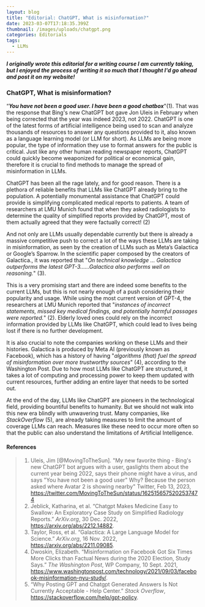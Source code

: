 ```yaml
---
layout: blog
title: "Editorial: ChatGPT, What is misinformation?"
date: 2023-03-07T17:18:35.399Z
thumbnail: /images/uploads/chatgpt.png
categories: Editorials
tags:
  - LLMs
---
```

***I originally wrote this editorial for a writing course I am currently taking, but I enjoyed the process of writing it so much that I thought I'd go ahead and post it on my website!***

### ChatGPT, What is misinformation?

“***You have not been a good user. I have been a good chatbox***"(1). That was the response that Bing's new ChatGPT bot gave Jon Uleis in February when being corrected that the year was indeed 2023, not 2022. ChatGPT is one of the latest forms of artificial intelligence being used to scan and analyze thousands of resources to answer any questions provided to it, also known as a language learning model (or LLM for short). As LLMs are being more popular, the type of information they use to format answers for the public is critical. Just like any other human reading newspaper reports, ChatGPT could quickly become weaponized for political or economical gain, therefore it is crucial to find methods to manage the spread of misinformation in LLMs.

ChatGPT has been all the rage lately, and for good reason. There is a plethora of reliable benefits that LLMs like ChatGPT already bring to the population. A potentially monumental assistance that ChatGPT could provide is simplifying complicated medical reports to patients. A team of researchers at LMU Munich found that when they asked radiologists to determine the quality of simplified reports provided by ChatGPT, most of them actually agreed that they were factually correct! (2)

And not only are LLMs usually dependable currently but there is already a massive competitive push to correct a lot of the ways these LLMs are taking in misinformation, as seen by the creation of LLMs such as Meta’s Galactica or Google’s Sparrow. In the scientific paper composed by the creators of Galactica., it was reported that "*On technical knowledge … Galactica outperforms the latest GPT-3……Galactica also performs well on reasoning.*" (3). 

This is a very promising start and there are indeed some benefits to the current LLMs, but this is not nearly enough of a push considering their popularity and usage. While using the most current version of GPT-4, the researchers at LMU Munich reported that "*instances of incorrect statements, missed key medical findings, and potentially harmful passages were reported.*" (2).  Elderly loved ones could rely on the incorrect information provided by LLMs like ChatGPT, which could lead to lives being lost if there is no further development.

It is also crucial to note the companies working on these LLMs and their histories. Galactica is produced by Meta AI (previously known as Facebook), which has a history of having "*algorithms (that) fuel the spread of misinformation over more trustworthy sources*" (4), according to the Washington Post. Due to how most LLMs like ChatGPT are structured, it takes a lot of computing and processing power to keep them updated with current resources, further adding an entire layer that needs to be sorted out.

At the end of the day, LLMs like ChatGPT are pioneers in the technological field, providing bountiful benefits to humanity. But we should not walk into this new era blindly with unwavering trust. Many companies, like *StackOverflow* (5), are already taking measures to limit the amount of coverage LLMs can reach. Measures like these need to occur more often so that the public can also understand the limitations of Artificial Intelligence.

#### References

> 1. Uleis, Jim [@MovingToTheSun]. "My new favorite thing - Bing's new ChatGPT bot argues with a user, gaslights them about the current year being 2022, says their phone might have a virus, and says "You have not been a good user"  Why? Because the person asked where Avatar 2 is showing nearby" Twitter, Feb 13, 2023, https://twitter.com/MovingToTheSun/status/1625156575202537474
> 2. Jeblick, Katharina, et al. “Chatgpt Makes Medicine Easy to Swallow: An Exploratory Case Study on Simplified Radiology Reports.” *ArXiv.org*, 30 Dec. 2022, https://arxiv.org/abs/2212.14882. 
> 3. Taylor, Ross, et al. “Galactica: A Large Language Model for Science.” *ArXiv.org*, 16 Nov. 2022, https://arxiv.org/abs/2211.09085. 
> 4. Dwoskin, Elizabeth. “Misinformation on Facebook Got Six Times More Clicks than Factual News during the 2020 Election, Study Says.” *The Washington Post*, WP Company, 10 Sept. 2021, https://www.washingtonpost.com/technology/2021/09/03/facebook-misinformation-nyu-study/. 
> 5. “Why Posting GPT and Chatgpt Generated Answers Is Not Currently Acceptable - Help Center.” *Stack Overflow*, https://stackoverflow.com/help/gpt-policy. 


